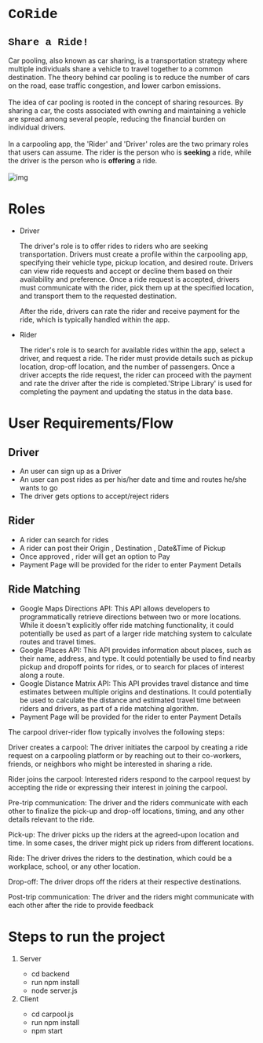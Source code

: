<h1 style="font-family:'Courier New'"> CoRide </h1>
<h2 style="font-family:'Courier New'"> Share a Ride! </h2>
Car pooling, also known as car sharing, is a transportation strategy where multiple individuals share a vehicle to travel together to a common destination. The theory behind car pooling is to reduce the number of cars on the road, ease traffic congestion, and lower carbon emissions.
<br> </br>
The idea of car pooling is rooted in the concept of sharing resources. By sharing a car, the costs associated with owning and maintaining a vehicle are spread among several people, reducing the financial burden on individual drivers. 
<br> </br>
In a carpooling app, the 'Rider' and 'Driver' roles are the two primary roles that users can assume. The rider is the person who is <b>seeking</b> a ride, while the driver is the person who is <b>offering</b> a ride.
<br> </br>
<img src="https://cdn.vectorstock.com/i/1000x1000/36/75/online-ordering-taxi-car-rent-and-sharing-using-vector-30913675.webp" alt="img"  />
<h1> Roles </h1>
<ul>
  <li> Driver </li>
  <p> The driver's role is to offer rides to riders who are seeking transportation. Drivers must create a profile within the carpooling app, specifying their vehicle type, pickup location, and desired route. Drivers can view ride requests and accept or decline them based on their availability and preference. Once a ride request is accepted, drivers must communicate with the rider, pick them up at the specified location, and transport them to the requested destination. </p>
  <p> After the ride, drivers can rate the rider and receive payment for the ride, which is typically handled within the app.</p>
  
  
  <li> Rider </li>
  <p> The rider's role is to search for available rides within the app, select a driver, and request a ride. The rider must provide details such as pickup location, drop-off location, and the number of passengers. Once a driver accepts the ride request, the rider can proceed with the payment and rate the driver after the ride is completed.'Stripe Library' is used for completing the payment and updating the status in the data base. </p>
</ul>
<h1> User Requirements/Flow </h1>
<h2> Driver </h2>
<ul>
  <li> An user can sign up as a Driver </li>
  <li> An user can post rides as per his/her date and time and routes he/she wants to go </li>
  <li> The driver gets options to accept/reject riders </li>
</ul>
<h2> Rider </h2>
<ul>
  <li> A rider can search for rides </li>
  <li> A rider can post their Origin , Destination , Date&Time of Pickup </li>
  <li> Once approved , rider will get an option to Pay </li>
  <li> Payment Page will be provided for the rider to enter Payment Details </li>
</ul>

<h2> Ride Matching </h2>
<ul>
  <li> Google Maps Directions API: This API allows developers to programmatically retrieve directions between two or more locations. While it doesn't explicitly offer ride matching functionality, it could potentially be used as part of a larger ride matching system to calculate routes and travel times.</li>
  <li> Google Places API: This API provides information about places, such as their name, address, and type. It could potentially be used to find nearby pickup and dropoff points for rides, or to search for places of interest along a route.</li>
  <li> Google Distance Matrix API: This API provides travel distance and time estimates between multiple origins and destinations. It could potentially be used to calculate the distance and estimated travel time between riders and drivers, as part of a ride matching algorithm.</li>
  <li> Payment Page will be provided for the rider to enter Payment Details </li>
</ul>

<p> The carpool driver-rider flow typically involves the following steps: </p>

<p> Driver creates a carpool: The driver initiates the carpool by creating a ride request on a carpooling platform or by reaching out to their co-workers, friends, or neighbors who might be interested in sharing a ride. </p>

<p> Rider joins the carpool: Interested riders respond to the carpool request by accepting the ride or expressing their interest in joining the carpool. </p>

<p> Pre-trip communication: The driver and the riders communicate with each other to finalize the pick-up and drop-off locations, timing, and any other details relevant to the ride. </p>

<p> Pick-up: The driver picks up the riders at the agreed-upon location and time. In some cases, the driver might pick up riders from different locations. </p>

<p> Ride: The driver drives the riders to the destination, which could be a workplace, school, or any other location. </p>

 <p> Drop-off: The driver drops off the riders at their respective destinations. </p>

<p> Post-trip communication: The driver and the riders might communicate with each other after the ride to provide feedback </p>


<h1> Steps to run the project </h1>
<ol>
  <li> Server </li>
  <ul>
    <li> cd backend</li>
    <li> run npm install </li>
    <li> node server.js </li>
  </ul>
  <li> Client </li>
  <ul>
    <li> cd carpool.js </li>
    <li> run npm install </li>
    <li> npm start </li>
  </ul>
</ol>
